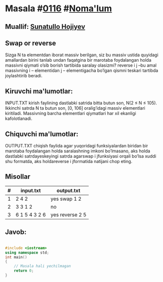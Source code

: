 
<h1>Masala #<a href="https://robocontest.uz/tasks/0116">0116</a> #<a href="https://robocontest.uz/tasks?category=1">Noma'lum</a></h1>
<h2> Muallif: <a href="https://robocontest.uz/profile/sunnat">Sunatullo Hojiyev</a></h2>
<h2>Swap or reverse</h2>
<p>Sizga N ta elementdan iborat massiv berilgan, siz bu massiv ustida quyidagi amallardan birini tanlab undan faqatgina bir marotaba foydalangan holda massivni qiymati o’sib borish tartibida saralay olasizmi?
reverse i j –bu amal massivning i – elementidan j – elementigacha bo’lgan qismni teskari tartibda joylashtirib beradi.</p>
<h2>Kiruvchi ma'lumotlar:</h2>
<p>INPUT.TXT kirish faylining dastlabki satrida bitta butun son, N(2 ≤ N ≤ 105). Ikkinchi satrda N ta butun son, [0, 106] oralig’idagi massiv elementlari kiritiladi. Massivning barcha elementlari qiymatlari har xil ekanligi kafolotlanadi.</p>
<h2>Chiquvchi ma'lumotlar:</h2>
<p>OUTPUT.TXT chiqish faylida agar yuqoridagi funksiyalardan biridan bir marotaba foydalangan holda saralashning imkoni bo’lmasano, aks holda dastlabki satrdayeskeyingi satrda agarswap i jfunksiyasi orqali bo’lsa xuddi shu formatda, aks holdareverse i jformatida natijani chop eting.</p>
<h2>Misollar</h2>
<table>
    <thead>
        <tr>
            <th>#</th>
            <th>input.txt</th>
            <th>output.txt</th>
        </tr>
    </thead>
    <tbody>
            <tr>
                <td>1</td>
                <td>2
4 2</td>
                <td>yes
swap 1 2</td>
            </tr>
            <tr>
                <td>2</td>
                <td>3
3 1 2</td>
                <td>no</td>
            </tr>
            <tr>
                <td>3</td>
                <td>6
1 5 4 3 2 6</td>
                <td>yes
reverse 2 5</td>
            </tr>
    </tbody>
    </table>
    
<h2>Javob:</h2>

######
```cpp
#include <iostream>
using namespace std;
int main()
{
    // Masala hali yechilmagan
    return 0;
}
```
